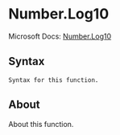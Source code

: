 # Number.Log10

Microsoft Docs: [Number.Log10](https://docs.microsoft.com/en-us/powerquery-m/number-log10)

## Syntax

```
Syntax for this function.
```

## About

About this function.

